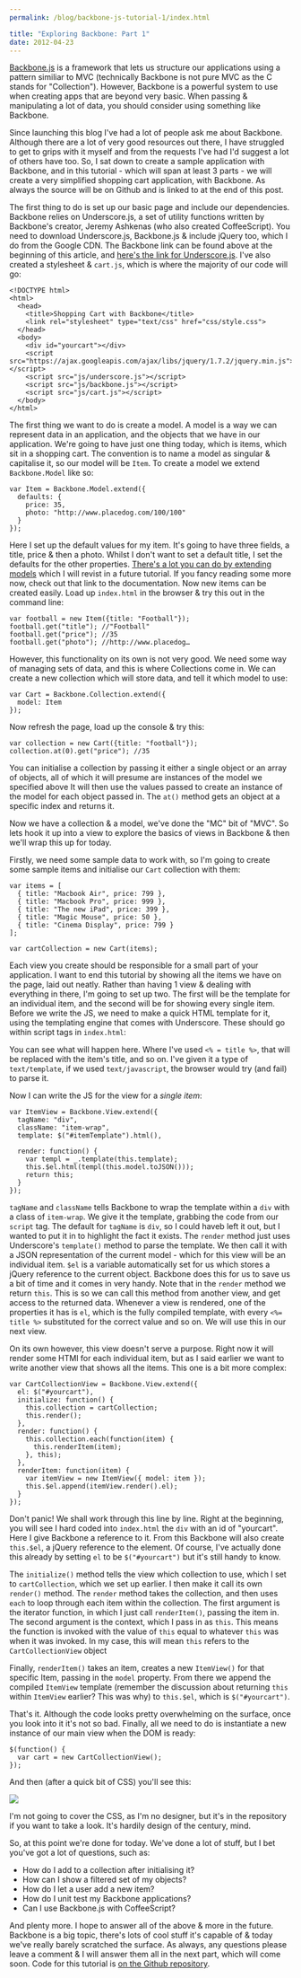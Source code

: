 ```yaml
---
permalink: /blog/backbone-js-tutorial-1/index.html

title: "Exploring Backbone: Part 1"
date: 2012-04-23
---
```


[Backbone.js](http://documentcloud.github.com/backbone/) is a framework that lets us structure our applications using a pattern similiar to MVC (technically Backbone is not pure MVC as the C stands for "Collection"). However, Backbone is a powerful system to use when creating apps that are beyond very basic. When passing & manipulating a lot of data, you should consider using something like Backbone.

Since launching this blog I've had a lot of people ask me about Backbone. Although there are a lot of very good resources out there, I have struggled to get to grips with it myself and from the requests I've had I'd suggest a lot of others have too. So, I sat down to create a sample application with Backbone, and in this tutorial - which will span at least 3 parts - we will create a very simplified shopping cart application, with Backbone. As always the source will be on Github and is linked to at the end of this post.

The first thing to do is set up our basic page and include our dependencies. Backbone relies on Underscore.js, a set of utility functions written by Backbone's creator, Jeremy Ashkenas (who also created CoffeeScript). You need to download Underscore.js, Backbone.js & include jQuery too, which I do from the Google CDN. The Backbone link can be found above at the beginning of this article, and [here's the link for Underscore.js](http://documentcloud.github.com/underscore/). I've also created a stylesheet & `cart.js`, which is where the majority of our code will go:

    <!DOCTYPE html>
    <html>
      <head>
        <title>Shopping Cart with Backbone</title>
        <link rel="stylesheet" type="text/css" href="css/style.css">
      </head>
      <body>
        <div id="yourcart"></div>
        <script src="https://ajax.googleapis.com/ajax/libs/jquery/1.7.2/jquery.min.js"></script>
        <script src="js/underscore.js"></script>
        <script src="js/backbone.js"></script>
        <script src="js/cart.js"></script>
      </body>
    </html>

The first thing we want to do is create a model. A model is a way we can represent data in an application, and the objects that we have in our application. We're going to have just one thing today, which is items, which sit in a shopping cart. The convention is to name a model as singular & capitalise it, so our model will be `Item`. To create a model we extend `Backbone.Model` like so:

    var Item = Backbone.Model.extend({
      defaults: {
        price: 35,
        photo: "http://www.placedog.com/100/100"
      }
    });

Here I set up the default values for my item. It's going to have three fields, a title, price & then a photo. Whilst I don't want to set a default title, I set the defaults for the other properties. [There's a lot you can do by extending models](http://documentcloud.github.com/backbone/#Model-extend) which I will revist in a future tutorial. If you fancy reading some more now, check out that link to the documentation. Now new items can be created easily. Load up `index.html` in the browser & try this out in the command line:

    var football = new Item({title: "Football"});
    football.get("title"); //"Football"
    football.get("price"); //35
    football.get("photo"); //http://www.placedog…

However, this functionality on its own is not very good. We need some way of managing sets of data, and this is where Collections come in. We can create a new collection which will store data, and tell it which model to use:

    var Cart = Backbone.Collection.extend({
      model: Item
    });

Now refresh the page, load up the console & try this:

    var collection = new Cart({title: "football"});
    collection.at(0).get("price"); //35

You can initialise a collection by passing it either a single object or an array of objects, all of which it will presume are instances of the model we specified above It will then use the values passed to create an instance of the model for each object passed in. The `at()` method gets an object at a specific index and returns it.

Now we have a collection & a model, we've done the "MC" bit of "MVC". So lets hook it up into a view to explore the basics of views in Backbone & then we'll wrap this up for today.

Firstly, we need some sample data to work with, so I'm going to create some sample items and initialise our `Cart` collection with them:

    var items = [
      { title: "Macbook Air", price: 799 },
      { title: "Macbook Pro", price: 999 },
      { title: "The new iPad", price: 399 },
      { title: "Magic Mouse", price: 50 },
      { title: "Cinema Display", price: 799 }
    ];

    var cartCollection = new Cart(items);

Each view you create should be responsible for a small part of your application. I want to end this tutorial by showing all the items we have on the page, laid out neatly. Rather than having 1 view & dealing with everything in there, I'm going to set up two. The first will be the template for an individual item, and the second will be for showing every single item. Before we write the JS, we need to make a quick HTML template for it, using the templating engine that comes with Underscore. These should go within script tags in `index.html`:
<script id="itemTemplate" type="text/template">
<img src="<%= photo %>" alt="<%= title %>">
<div>
<h2><%= title %></h2>
<h4>&pound;<%= price %></h4>
</div>
</script>
You can see what will happen here. Where I've used `<% = title %>`, that will be replaced with the item's title, and so on. I've given it a type of `text/template`, if we used `text/javascript`, the browser would try (and fail) to parse it.

Now I can write the JS for the view for a _single item_:

    var ItemView = Backbone.View.extend({
      tagName: "div",
      className: "item-wrap",
      template: $("#itemTemplate").html(),

      render: function() {
        var templ = _.template(this.template);
        this.$el.html(templ(this.model.toJSON()));
        return this;
      }
    });

`tagName` and `className` tells Backbone to wrap the template within a `div` with a class of `item-wrap`. We give it the template, grabbing the code from our `script` tag. The default for `tagName` is `div`, so I could haveb left it out, but I wanted to put it in to highlight the fact it exists. The `render` method just uses Underscore's `template()` method to parse the template. We then call it with a JSON representation of the current model - which for this view will be an individual item. `$el` is a variable automatically set for us which stores a jQuery reference to the current object. Backbone does this for us to save us a bit of time and it comes in very handy. Note that in the `render` method we return `this`. This is so we can call this method from another view, and get access to the returned data. Whenever a view is rendered, one of the properties it has is `el`, which is the fully compiled template, with every `<%= title %>` substituted for the correct value and so on. We will use this in our next view.

On its own however, this view doesn't serve a purpose. Right now it will render some HTMl for each individual item, but as I said earlier we want to write another view that shows all the items. This one is a bit more complex:

    var CartCollectionView = Backbone.View.extend({
      el: $("#yourcart"),
      initialize: function() {
        this.collection = cartCollection;
        this.render();
      },
      render: function() {
        this.collection.each(function(item) {
          this.renderItem(item);
        }, this);
      },
      renderItem: function(item) {
        var itemView = new ItemView({ model: item });
        this.$el.append(itemView.render().el);
      }
    });

Don't panic! We shall work through this line by line. Right at the beginning, you will see I hard coded into `index.html` the `div` with an id of "yourcart". Here I give Backbone a reference to it. From this Backbone will also create `this.$el`, a jQuery reference to the element. Of course, I've actually done this already by setting `el` to be `$("#yourcart")` but it's still handy to know.

The `initialize()` method tells the view which collection to use, which I set to `cartCollection`, which we set up earlier. I then make it call its own `render()` method. The `render` method takes the collection, and then uses `each` to loop through each item within the collection. The first argument is the iterator function, in which I just call `renderItem()`, passing the item in. The second argument is the context, which I pass in as `this`. This means the function is invoked with the value of `this` equal to whatever `this` was when it was invoked. In my case, this will mean `this` refers to the `CartCollectionView` object

Finally, `renderItem()` takes an item, creates a new `ItemView()` for that specific Item, passing in the `model` property. From there we append the compiled `ItemView` template (remember the discussion about returning `this` within `ItemView` earlier? This was why) to `this.$el`, which is `$("#yourcart")`.

That's it. Although the code looks pretty overwhelming on the surface, once you look into it it's not so bad. Finally, all we need to do is instantiate a new instance of our main view when the DOM is ready:

    $(function() {
      var cart = new CartCollectionView();
    });

And then (after a quick bit of CSS) you'll see this:

![](https://img.skitch.com/20120422-k2f196g9jeuw8578hxcsb591i8.jpg)

I'm not going to cover the CSS, as I'm no designer, but it's in the repository if you want to take a look. It's hardily design of the century, mind.

So, at this point we're done for today. We've done a lot of stuff, but I bet you've got a lot of questions, such as:

* How do I add to a collection after initialising it?
* How can I show a filtered set of my objects?
* How do I let a user add a new item?
* How do I unit test my Backbone applications?
* Can I use Backbone.js with CoffeeScript?

And plenty more. I hope to answer all of the above & more in the future. Backbone is a big topic, there's lots of cool stuff it's capable of & today we've really barely scratched the surface. As always, any questions please leave a comment & I will answer them all in the next part, which will come soon. Code for this tutorial is [on the Github repository](https://github.com/jackfranklin/JS-Playground-Backbone).
